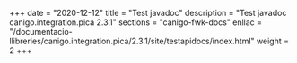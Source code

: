 +++
date        = "2020-12-12"
title       = "Test javadoc"
description = "Test javadoc canigo.integration.pica 2.3.1"
sections    = "canigo-fwk-docs"
enllac		= "/documentacio-llibreries/canigo.integration.pica/2.3.1/site/testapidocs/index.html"
weight		= 2
+++

